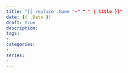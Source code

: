 ```yaml
---
title: "{{ replace .Name "-" " " | title }}"
date: {{ .Date }}
draft: true
description:
tags:
-
categories:
-
series:
-
---
```

